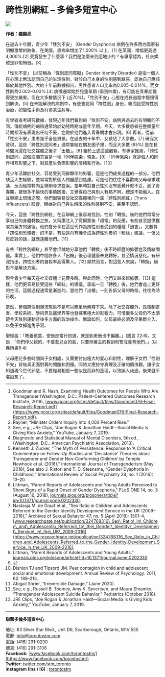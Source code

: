 # 跨性別網紅 – 多倫多短宣中心

![](https://www.torontostm.com/wp-content/uploads/2023/07/trans-sexuality-g092f83399_640.jpg)

**作者：羅顯亮**

在過去十年間，青少年「性別不安」 (Gender Dysphoria) 病例在許多西方國家有明顯激增的跡象。在美國，患病率增加了1,000% 以上。[1] 在英國，增幅更高達4,000%.[2] 究竟發生了什麼事？我們是怎麼來到這地步的？有專家認為，社交媒體是罪魁禍首。[3]

「性別不安」 (以前稱為「性別認同障礙」Gender Identity Disorder) 是指一個人在心理上無法認同自己的生理性別，對於自己本身的性別感到厭惡，認為自己應該屬於其他性別。大約十年前數據指出，男性患者人口比率為0.005–0.014%，而女性則為0.002–0.03%.[4] 病徵通常始於兒童早期 (兩到四歲)，有可能在青春期變得更加嚴重。但在大多數情況下 (近70%)，「性別不安」心態在成長過程中慢慢得到解決。[5] 在未能解決的病例中，有些會認同「跨性別」身份，繼而接受跨性別治療，如變性手術及荷爾蒙注射等。

有學者查考研究數據，發現近年我們看到的「性別不安」病例與過去的有明顯的不同。傳統病例的病徵通常始於幼兒時期或童年早期。今天，大多數患者在整個童年時期都沒有表現出任何不妥，症徵於他們進入青春期才會出現。[6] 再者，從前「性別不安」患者幾乎全是男孩。在過去的十年中，女孩佔了大多數。[7] 研究又發現，這些「跨性別認同者」通常集結在朋友圈子裡，而且大多數 (65%) 是在長時間沉浸在社交媒體之後才「出櫃」。[8] 鑒於上述這些觀察，有專家推測，「跨性別認同」這個浪潮其實是一種「同伴感染」現象。[9] 「同伴感染」就是個人和同伴相互影響之下，對其產生負面影響的情緒和行為。[10]

青少年活躍於社交，容易受到同齡夥伴的影響，這是他們成長過程的一部分。他們缺乏人生經驗，並常常對於個人問題感到焦慮。可是他們往往不喜歡向父母尋求建議，反而經常轉向互聯網尋求答案。童年時對自己性別沒有感覺什麼不妥，到了青春期，被很多不愉快的事情困擾，又覺得自己與別人有點不同，總是不能融入。在互聯網上琉璃之際，他們很容易受社交媒體裡的一些「跨性別網紅」(Trans Influencers) 影響，開始對自己與生俱來的性別感到不安，甚至不認同。

今天，這些「跨性別網紅」在互聯網上很容易找到。性別「轉換」後的他們常常分享自己的身體轉換之旅，又稱讚注入了荷爾蒙後「超常」的反應，有些甚至提供獲取其藥方的途徑。他們會分享在這世代作為跨性別者受到的種種「迫害」，又數算「跨性別恐懼者」的不是。有些還向有機會成為跨性別者的「粉絲」建議，一但父母反對的話，就應遠離他們。[11]

有些「跨性別網紅」甚至會坦誠地分享他們「轉換」後不時經歷的抑鬱症及情緒問題。事實上，他們中間許多人「出櫃」後心理健康未見轉好，甚至情況惡化。有研究指出，跨性別者的自殺率高得驚人。[12] 顯然而言，對這些人來說，「轉換」絕對不是解決方案。

現今青少年每天在社交媒體上花費多時。與此同時，他們又越來越抑鬱。[13] 這樣，他們更容易接受這些「網紅」的建議，承諾一旦「轉換」後，他們會過上更好的生活。這個過程通常是漸進的。當他們「出櫃」一刻告訴父母的時候，往往為時已晚。

當然，整個跨性別潮流現象不是可以簡單地解釋下來。除了社交媒體外，政策制定者、學校系統、學術界及醫學界等也發揮著極大的影響力。可惜很多父母仍不太清楚今天性別運動背後多方面的政治操作。無論如何，父母最終必須及早果斷介入，以免子女掉進兔子洞。

聖經說：「教養孩童，使他走當行的道，就是到老他也不偏離。」(箴言 22:6)。又說：「你們作父親的，不要惹兒女的氣，只要照著主的教訓和警戒養育他們。」(以弗所書6:4)

父母應花多些時間與子女相處，又需要付出極大的愛心和耐性，理解子女們「性別不安」背後真正面對著的問題和困擾。同時又應持守真理及正確的價值觀，讓子女知道現今世代邪惡，不要輕易相信一些似是而非的歪理，以致誤入歧途，後果就不堪設想了。

---

1. Goodman and R. Nash, Examining Health Outcomes for People Who Are Transgender (Washington, D.C.: Patient-Centered Outcomes Research Institute, 2019), [www.pcori.org/sites/default/files/Goodman076-Final-Research-Report.pdf](https://www.pcori.org/sites/default/files/Goodman076-Final-Research-Report.pdf).
2. Rayner, “Minister Orders Inquiry Into 4,000 Percent Rise.”
3. See, e.g., JRE Clips, “Joe Rogan & Jonathan Haidt—Social Media Is Giving Kids Anxiety,” YouTube, January 7, 2019.
4. Diagnostic and Statistical Manual of Mental Disorders, 5th ed., (Washington, D.C.: American Psychiatric Association, 2013).
5. Kenneth J. Zucker, “The Myth of Persistence: Response to ‘A Critical Commentary on Follow-Up Studies and ‘Desistance’ Theories about Transgender and Gender Non-Conforming Children’ by Temple Newhook et al. (2018),” International Journal of Transgenderism (May 2018); See also J. Ristori and T. D. Steensma, “Gender Dysphoria in Childhood,” International Review of Social Psychiatry 28, no. 1 (2016): 13–20.
6. Littman, “Parent Reports of Adolescents and Young Adults Perceived to Show Signs of a Rapid Onset of Gender Dysphoria,” PLoS ONE 14, no. 3 (August 16, 2018), [journals.plos.org/plosone/article?id=10.1371/journal.pone.0202330](https://journals.plos.org/plosone/article?id=10.1371/journal.pone.0202330).
7. Nastasja M. de Graaf et al., “Sex Ratio in Children and Adolescents Referred to the Gender Identity Development Service in the UK (2009–2016),” Archives of Sexual Behavior 47, no. 5 (April 2018): 1301–4, [www.researchgate.net/publication/324768316\_Sex\_Ratio\_in\_Children\_and\_Adolescents\_Referred\_to\_the\_Gender\_Identity\_Development\_Service\_in\_the\_UK\_2009-2016](https://www.researchgate.net/publication/324768316_Sex_Ratio_in_Children_and_Adolescents_Referred_to_the_Gender_Identity_Development_Service_in_the_UK_2009-2016).
8. Littman, “Parent Reports of Adolescents and Young Adults.” [journals.plos.org/plosone/article?id=10.1371/journal.pone.0202330](https://journals.plos.org/plosone/article?id=10.1371/journal.pone.0202330)
9. [↩︎](app://obsidian.md/index.html#fnref-9-8374a5ae67deea74)
10. Dishion TJ and Tipsord JM. Peer contagion in child and adolescent social and emotional development. Annual Review of Psychology. 2011; 62: 189–214.
11. Abigail Shrier, “Irreversible Damage.” (June 2020).
12. See, e.g., Russell B. Toomey, Amy K. Syvertsen, and Maura Shramko, “Transgender Adolescent Suicide Behavior,” Pediatrics (October 2018).
13. JRE Clips, “Joe Rogan & Jonathan Haidt—Social Media Is Giving Kids Anxiety,” YouTube, January 7, 2019.

---

**聯繫多倫多短宣中心**

地址: 63 Silver Star Blvd., Unit D6, Scarborough, Ontario, M1V 5E5  
電郵: [info@torontostm.com](mailto:info@torontostm.com)  
電話: (416) 291-0200  
傳真: (416) 291-3106  
**Facebook**: [www.facebook.com/torontostm/](https://www.facebook.com/torontostm/)  
**Twitter**: [twitter.com/stm\_toronto](https://twitter.com/stm_toronto)  
**Instagram (Ins / IG)** : [torontostm](https://www.instagram.com/torontostm/)
<!-- tcd_original_link https://www.torontostm.com/2023/07/29/%E3%80%90%E7%B6%B2%E8%B7%AF%E8%B6%B3%E8%B7%A1%E3%80%91%E8%B7%A8%E6%80%A7%E5%88%A5%E7%B6%B2%E7%B4%85/ -->
